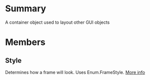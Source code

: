 # Summary
A container object used to layout other GUI objects

# Members

## Style
Determines how a frame will look. Uses Enum.FrameStyle. <a href='http://wiki.roblox.com/index.php?title=API:Enum/FrameStyle' target='_blank'>More info</a>